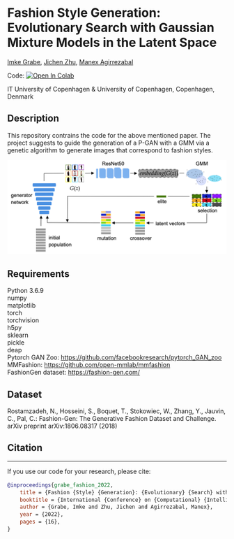 # Fashion Style Generation: Evolutionary Search with Gaussian Mixture Models in the Latent Space <br>
[Imke Grabe](mailto:imgr@itu.dk), [Jichen Zhu](mailto:jicz@itu.dk), [Manex Agirrezabal](mailto:manex.aguirrezabal@hum.ku.dk)

Code: [![Open In Colab](https://colab.research.google.com/assets/colab-badge.svg)](https://colab.research.google.com/drive/1rLI9bwRbu9H62Ca3fwSn9W0neuQ_X45M?usp=sharing)<br>

IT University of Copenhagen & University of Copenhagen, Copenhagen, Denmark

## Description

This repository contrains the code for the above mentioned paper. The project suggests to guide the generation of a P-GAN with a GMM via a genetic algorithm to generate images that correspond to fashion styles.

![teaser](https://github.com/imkegrabe/fashionstyle-generation-GMM/blob/main/images/ev-model.png)

## Requirements

Python 3.6.9 <br/> 
numpy <br/> 
matplotlib <br/> 
torch <br/> 
torchvision <br/> 
h5py <br/> 
sklearn <br/> 
pickle <br/> 
deap <br/> 
Pytorch GAN Zoo: https://github.com/facebookresearch/pytorch_GAN_zoo <br/> 
MMFashion: https://github.com/open-mmlab/mmfashion <br/> 
FashionGen dataset: https://fashion-gen.com/ <br/> 

## Dataset
Rostamzadeh, N., Hosseini, S., Boquet, T., Stokowiec, W., Zhang, Y., Jauvin, C., Pal, C.: Fashion-Gen: The Generative Fashion Dataset and Challenge. arXiv preprint arXiv:1806.08317 (2018)

## Citation
--------
If you use our code for your research, please cite:
```bibtex
@inproceedings{grabe_fashion_2022,
	title = {Fashion {Style} {Generation}: {Evolutionary} {Search} with {Gaussian} {Mixture} {Models} in the {Latent} {Space}},
	booktitle = {International {Conference} on {Computational} {Intelligence} in {Music}, {Sound}, {Art} and {Design} : {EvoMUSART} 2022},
	author = {Grabe, Imke and Zhu, Jichen and Agirrezabal, Manex},
	year = {2022},
	pages = {16},
}
